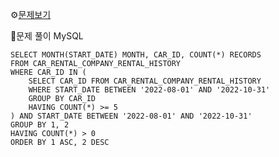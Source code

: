 ⚙[문제보기](https://school.programmers.co.kr/learn/courses/30/lessons/151139)



🔎문제 풀이
MySQL
```MySQL
SELECT MONTH(START_DATE) MONTH, CAR_ID, COUNT(*) RECORDS
FROM CAR_RENTAL_COMPANY_RENTAL_HISTORY
WHERE CAR_ID IN (
    SELECT CAR_ID FROM CAR_RENTAL_COMPANY_RENTAL_HISTORY
    WHERE START_DATE BETWEEN '2022-08-01' AND '2022-10-31'
    GROUP BY CAR_ID
    HAVING COUNT(*) >= 5
) AND START_DATE BETWEEN '2022-08-01' AND '2022-10-31'
GROUP BY 1, 2
HAVING COUNT(*) > 0
ORDER BY 1 ASC, 2 DESC
```